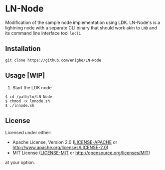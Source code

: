 # LN-Node

Modification of the sample node implementation using LDK.
LN-Node's is a lightning node with a separate CLI binary that should work akin to
`LND` and its command line interface tool `lncli`

## Installation

```
git clone https://github.com/enigbe/LN-Node
```

## Usage [WIP]

1. Start the LDK node

```
$ cd /path/to/LN-Node
$ chmod +x lnnode.sh
$ ./lnnode.sh
```

## License

Licensed under either:

- Apache License, Version 2.0 ([LICENSE-APACHE](LICENSE-APACHE) or http://www.apache.org/licenses/LICENSE-2.0)
- MIT License ([LICENSE-MIT](LICENSE-MIT) or http://opensource.org/licenses/MIT)

at your option.

```

```
